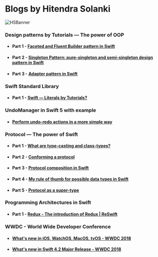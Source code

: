 # Blogs by Hitendra Solanki

![HSBanner](https://miro.medium.com/max/4000/1*q2wsc_IGgoxqqGfKcVouow.jpeg)




### Design patterns by Tutorials — The power of OOP
- #### Part 1 - [Faceted and Fluent Builder pattern in Swift](https://medium.com/p/2e871b551cbe "Faceted and Fluent Builder pattern in Swift")
- #### Part 2 - [Singleton Pattern: pure-singleton and semi-singleton design pattern in Swift](https://medium.com/p/431314237b10 "Singleton Pattern: pure-singleton and semi-singleton design pattern in Swift")
- #### Part 3 - [Adapter pattern in Swift](https://medium.com/p/112a956c1101 "Adapter pattern in Swift")

### Swift Standard Library
- #### Part 1 - [Swift — Literals by Tutorials?](https://medium.com/p/50e97b74b539 "Swift — Literals by Tutorials")

### UndoManager in Swift 5 with example
- ####  [Perform undo-redo actions in a more simple way](https://medium.com/p/8c791e231b87 "Perform undo-redo actions in a more simple way")




### Protocol — The power of Swift
- #### Part 1 - [What are type-casting and class-types?](https://medium.com/p/5dfe9bc41a99 "What are type-casting and class-types?")
- #### Part 2 - [Conforming a protocol](https://medium.com/p/950c85bb69b1 "Conforming a protocol")
- #### Part 3 - [Protocol composition in Swift](https://medium.com/p/45e97f6531f9 "Protocol composition in Swift")
- #### Part 4 - [My rule of thumb for possible data types in Swift](https://medium.com/p/6906cdedd867 "My rule of thumb for possible data types in Swift")
- #### Part 5 - [Protocol as a super-type](https://medium.com/p/1e5b86bfd1dc "Protocol as a super-type")



### Programming Architectures in Swift
- #### Part 1 - [Redux - The introduction of Redux | ReSwift](https://medium.com/p/c2dabfd87464 "Redux - The introduction of Redux | ReSwift")




### WWDC - World Wide Developer Conference
- #### [What's new in iOS, WatchOS, MacOS, tvOS - WWDC 2018](https://medium.com/p/840ba1fefd25 "What's new in iOS, WatchOS, MacOS, tvOS - WWDC 2018")
- #### [What's new in Swift 4.2 Major Release - WWDC 2018](https://medium.com/p/85ef281a6a80 "What's new in Swift 4.2 Major Release - WWDC 2018")
